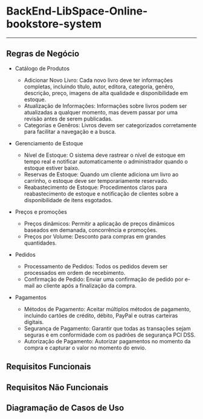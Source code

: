 # BackEnd-LibSpace-Online-bookstore-system

----

## Regras de Negócio

- Catálogo de Produtos
  - Adicionar Novo Livro: Cada novo livro deve ter informações completas, incluindo título, autor, editora, categoria, genêro, descrição, preço, imagens de alta qualidade e disponibilidade em estoque.
  - Atualização de Informações: Informações sobre livros podem ser atualizadas a qualquer momento, mas devem passar por uma revisão antes de serem publicadas.
  - Categorias e Genêros:  Livros devem ser categorizados corretamente para facilitar a navegação e a busca.

- Gerenciamento de Estoque
  - Nível de Estoque: O sistema deve rastrear o nível de estoque em tempo real e notificar automaticamente o administrador quando o estoque estiver baixo.
  - Reservas de Estoque: Quando um cliente adiciona um livro ao carrinho, o estoque deve ser temporariamente reservado.
  - Reabastecimento de Estoque: Procedimentos claros para reabastecimento de estoque e notificação de clientes sobre a disponibilidade de itens esgotados.

- Preços e promoções
  - Preços dinâmicos: Permitir a aplicação de preços dinãmicos baseados em demanada, concorrência e promoções.
  - Preços por Volume: Desconto para compras em grandes quantidades.

- Pedidos
  - Processamento de Pedidos: Todos os pedidos devem ser processados em ordem de recebimento.
  - Confirmação de Pedido: Enviar uma confirmação de pedido por e-mail ao cliente após a finalização da compra.

- Pagamentos
  - Métodos de Pagamento: Aceitar múltiplos métodos de pagamento, incluindo cartões de crédito, débito, PayPal e outras carteiras digitais.
  - Segurança de Pagamento: Garantir que todas as transações sejam seguras e em conformidade com os padrões de segurança PCI DSS.
  - Autorização de Pagamento: Autorizar pagamentos no momento da compra e capturar o valor no momento do envio.

## Requisitos Funcionais



## Requisitos Não Funcionais



## Diagramação de Casos de Uso 
